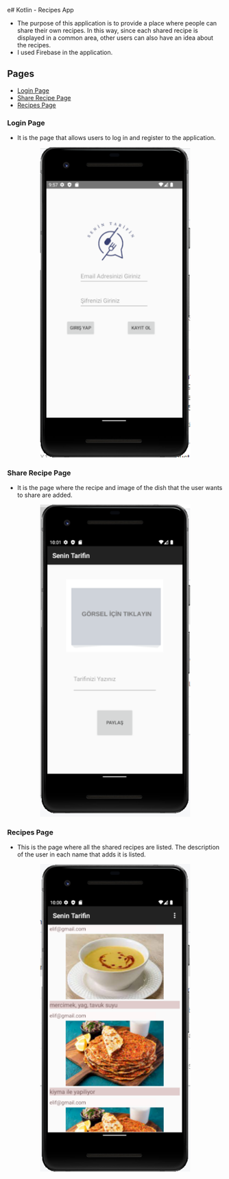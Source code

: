 e# Kotlin - Recipes App
- The purpose of this application is to provide a place where people can share their own recipes. In this way, since each shared recipe is displayed in a common area, other users can also have an idea about the recipes.
- I used Firebase in the application.



## Pages
- <a href ='#Login Page'> Login Page </a>
- <a href ='#Share Recipe Page'> Share Recipe Page </a>
- <a href ='#Recipes Page'> Recipes Page </a>

### Login Page
- It is the page that allows users to log in and register to the application.

<p align="center">
<img alt="Light" src="./FirebaseProjesi/login.png" width="350">
</p>

### Share Recipe Page
- It is the page where the recipe and image of the dish that the user wants to share are added.

<p align="center">
<img alt="Light" src="./FirebaseProjesi/share.png" width="350">
</p>

### Recipes Page
- This is the page where all the shared recipes are listed. The description of the user in each name that adds it is listed.

<p align="center">
<img alt="Light" src="./FirebaseProjesi/home.png" width="350">
</p>
